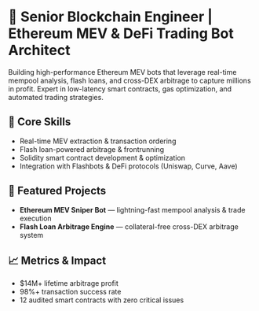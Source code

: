 # 🚀 Senior Blockchain Engineer | Ethereum MEV & DeFi Trading Bot Architect

Building high-performance Ethereum MEV bots that leverage real-time mempool analysis, flash loans, and cross-DEX arbitrage to capture millions in profit. Expert in low-latency smart contracts, gas optimization, and automated trading strategies.

## 🔧 Core Skills
- Real-time MEV extraction & transaction ordering  
- Flash loan-powered arbitrage & frontrunning  
- Solidity smart contract development & optimization  
- Integration with Flashbots & DeFi protocols (Uniswap, Curve, Aave)  

## 🌟 Featured Projects
- **Ethereum MEV Sniper Bot** — lightning-fast mempool analysis & trade execution  
- **Flash Loan Arbitrage Engine** — collateral-free cross-DEX arbitrage system  

## 📈 Metrics & Impact
- $14M+ lifetime arbitrage profit  
- 98%+ transaction success rate  
- 12 audited smart contracts with zero critical issues
